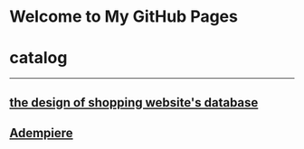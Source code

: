 # Welcome to My GitHub Pages 

# catalog 

------

## [the design of shopping website's database](database.md)
## [Adempiere](Adempiere.md)



